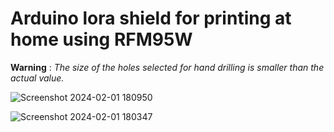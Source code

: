 # Arduino lora shield for printing at home using RFM95W

**Warning** : *The size of the holes selected for hand drilling is smaller than the actual value.*

![Screenshot 2024-02-01 180950](https://github.com/ioelectro/arduino-lora-shield/assets/64005694/8536ef34-7628-455c-8401-6b58b288221a)

![Screenshot 2024-02-01 180347](https://github.com/ioelectro/arduino-lora-shield/assets/64005694/de4c8666-1ecf-4c8e-98ee-c2bd381fb123)
